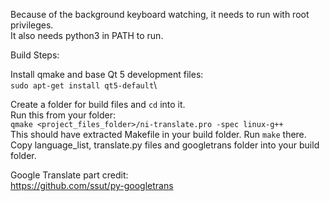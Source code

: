 Because of the background keyboard watching, it needs to run with root privileges.\
It also needs python3 in PATH to run.

Build Steps:

Install qmake and base Qt 5 development files:\
`sudo apt-get install qt5-default`\

Create a folder for build files and `cd` into it.\
Run this from your folder:\
`qmake <project_files_folder>/ni-translate.pro -spec linux-g++`\
This should have extracted Makefile in your build folder. Run `make` there.\
Copy language_list, translate.py files and googletrans folder into your build folder.

Google Translate part credit:\
https://github.com/ssut/py-googletrans
